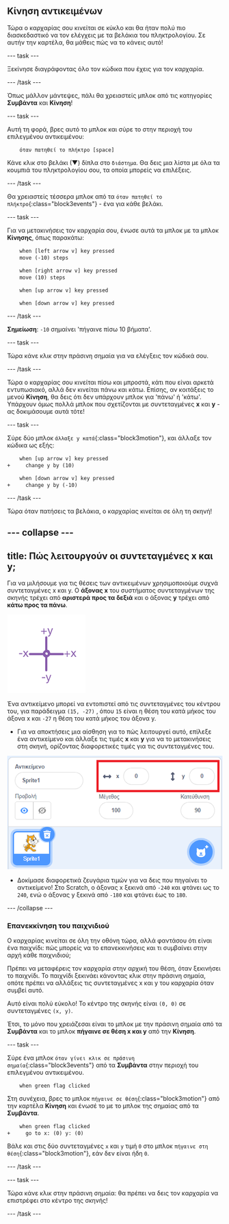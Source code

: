 ## Κίνηση αντικειμένων

Τώρα ο καρχαρίας σου κινείται σε κύκλο και θα ήταν πολύ πιο διασκεδαστικό να τον ελέγχεις με τα βελάκια του πληκτρολογίου. Σε αυτήν την καρτέλα, θα μάθεις πώς να το κάνεις αυτό!

--- task ---

Ξεκίνησε διαγράφοντας όλο τον κώδικα που έχεις για τον καρχαρία.

--- /task ---

Όπως μάλλον μάντεψες, πάλι θα χρειαστείς μπλοκ από τις κατηγορίες **Συμβάντα** και **Κίνηση**!

--- task ---

Αυτή τη φορά, βρες αυτό το μπλοκ και σύρε το στην περιοχή του επιλεγμένου αντικειμένου:

```blocks3
    όταν πατηθεί το πλήκτρο [space]
```

Κάνε κλικ στο βελάκι (▼) δίπλα στο `διάστημα`. Θα δεις μια λίστα με όλα τα κουμπιά του πληκτρολογίου σου, τα οποία μπορείς να επιλέξεις.

--- /task ---

Θα χρειαστείς τέσσερα μπλοκ από τα `όταν πατηθεί το πλήκτρο`{:class="block3events"} - ένα για κάθε βελάκι.

--- task ---

Για να μετακινήσεις τον καρχαρία σου, ένωσε αυτά τα μπλοκ με τα μπλοκ **Κίνησης**, όπως παρακάτω:

```blocks3
    when [left arrow v] key pressed
    move (-10) steps
```

```blocks3
    when [right arrow v] key pressed
    move (10) steps
```

```blocks3
    when [up arrow v] key pressed
```

```blocks3
    when [down arrow v] key pressed
```

--- /task ---

**Σημείωση**: `-10` σημαίνει 'πήγαινε πίσω 10 βήματα'.

--- task ---

Τώρα κάνε κλικ στην πράσινη σημαία για να ελέγξεις τον κώδικά σου.

--- /task ---

Τώρα ο καρχαρίας σου κινείται πίσω και μπροστά, κάτι που είναι αρκετά εντυπωσιακό, αλλά δεν κινείται πάνω και κάτω. Επίσης, αν κοιτάξεις το μενού **Κίνηση**, θα δεις ότι δεν υπάρχουν μπλοκ για 'πάνω' ή 'κάτω'. Υπάρχουν όμως πολλά μπλοκ που σχετίζονται με συντεταγμένες **x** και **y** - ας δοκιμάσουμε αυτά τότε!

--- task ---

Σύρε δύο μπλοκ `άλλαξε y κατά`{:class="block3motion"}, και άλλαξε τον κώδικα ως εξής:

```blocks3
    when [up arrow v] key pressed
+     change y by (10)
```

```blocks3
    when [down arrow v] key pressed
+     change y by (-10)
```

--- /task ---

Τώρα όταν πατήσεις τα βελάκια, ο καρχαρίας κινείται σε όλη τη σκηνή!

--- collapse ---
---
title: Πώς λειτουργούν οι συντεταγμένες x και y;
---

Για να μιλήσουμε για τις θέσεις των αντικειμένων χρησιμοποιούμε συχνά συντεταγμένες x και y. Ο **άξονας x** του συστήματος συντεταγμένων της σκηνής τρέχει από **αριστερά προς τα δεξιά** και ο άξονας **y** τρέχει από **κάτω προς τα πάνω**.

![](images/moving3.png)

Ένα αντικείμενο μπορεί να εντοπιστεί από τις συντεταγμένες του κέντρου του, για παράδειγμα `(15, -27)` , όπου `15` είναι η θέση του κατά μήκος του άξονα x και `-27` η θέση του κατά μήκος του άξονα y.

+ Για να αποκτήσεις μια αίσθηση για το πώς λειτουργεί αυτό, επίλεξε ένα αντικείμενο και άλλαξε τις τιμές **x** και **y** για να το μετακινήσεις στη σκηνή, ορίζοντας διαφορετικές τιμές για τις συντεταγμένες του.

![](images/xycoords.png)

+ Δοκίμασε διαφορετικά ζευγάρια τιμών για να δεις που πηγαίνει το αντικείμενο! Στο Scratch, ο άξονας x ξεκινά από `-240` και φτάνει ως το `240`, ενώ ο άξονας y ξεκινά από `-180` και φτάνει έως το `180`.

--- /collapse ---

### Επανεκκίνηση του παιχνιδιού

Ο καρχαρίας κινείται σε όλη την οθόνη τώρα, αλλά φαντάσου ότι είναι ένα παιχνίδι: πώς μπορείς να το επανεκκινήσεις και τι συμβαίνει στην αρχή κάθε παιχνιδιού;

Πρέπει να μεταφέρεις τον καρχαρία στην αρχική του θέση, όταν ξεκινήσει το παιχνίδι. Το παιχνίδι ξεκινάει κάνοντας κλικ στην πράσινη σημαία, οπότε πρέπει να αλλάξεις τις συντεταγμένες x και y του καρχαρία όταν συμβεί αυτό.

Αυτό είναι πολύ εύκολο! Το κέντρο της σκηνής είναι `(0, 0)` σε συντεταγμένες `(x, y)`.

Έτσι, το μόνο που χρειάζεσαι είναι το μπλοκ με την πράσινη σημαία από τα **Συμβάντα** και το μπλοκ **πήγαινε σε θέση x και y** από την **Κίνηση**.

--- task ---

Σύρε ένα μπλοκ `όταν γίνει κλικ σε πράσινη σημαία`{:class="block3events"} από τα **Συμβάντα** στην περιοχή του επιλεγμένου αντικειμένου.

```blocks3
    when green flag clicked
```

Στη συνέχεια, βρες το μπλοκ `πήγαινε σε θέση`{:class="block3motion"} από την καρτέλα **Κίνηση** και ένωσέ το με το μπλοκ της σημαίας από τα **Συμβάντα**.

```blocks3
    when green flag clicked
+     go to x: (0) y: (0)
```

Βάλε και στις δύο συντεταγμένες `x` και `y` τιμή `0` στο μπλοκ `πήγαινε στη θέση`{:class="block3motion"}, εάν δεν είναι ήδη `0`.

--- /task ---

--- task ---

Τώρα κάνε κλικ στην πράσινη σημαία: θα πρέπει να δεις τον καρχαρία να επιστρέφει στο κέντρο της σκηνής!

--- /task ---
